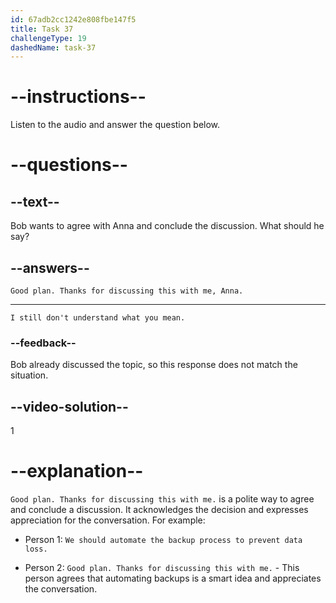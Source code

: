 ```yaml
---
id: 67adb2cc1242e808fbe147f5
title: Task 37
challengeType: 19
dashedName: task-37
---
```


<!-- (Audio) Anna: That makes sense. Let's see how we can adjust the stipend to cover both technology and office furniture. -->

<!-- SPEAKING -->

# --instructions--

Listen to the audio and answer the question below.

# --questions--

## --text--

Bob wants to agree with Anna and conclude the discussion. What should he say?

## --answers--

`Good plan. Thanks for discussing this with me, Anna.`

---

`I still don't understand what you mean.`

### --feedback--

Bob already discussed the topic, so this response does not match the situation.

## --video-solution--

1

# --explanation--

`Good plan. Thanks for discussing this with me.` is a polite way to agree and conclude a discussion. It acknowledges the decision and expresses appreciation for the conversation. For example:

- Person 1: `We should automate the backup process to prevent data loss.`

- Person 2: `Good plan. Thanks for discussing this with me.` - This person agrees that automating backups is a smart idea and appreciates the conversation.
